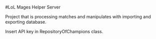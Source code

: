 #LoL Mages Helper Server

Project that is processing matches and manipulates with importing and exporting database.

Insert API key in RepositoryOfChampions class.
